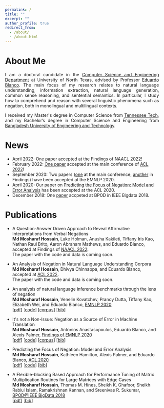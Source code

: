 ```yaml
---
permalink: /
title: ""
excerpt: ""
author_profile: true
redirect_from: 
  - /about/
  - /about.html
---
```


# About Me
<p align="justify">
I am a doctoral candidate in the <a href="https://computerscience.engineering.unt.edu/">Computer Science and Engineering Department</a> at University of North Texas, advised by Professor <a href="http://www.cse.unt.edu/~blanco/">Eduardo Blanco</a>. The main focus of my research relates to natural language understanding, information extraction, natural language generation, common sense reasoning, and sentential semantics. In particular, I study how to comprehend and reason with several linguistic phenomena such as negation, both in monolingual and multilingual contexts.  
</p>

<p align="justify">
I received my Master's degree in Computer Science from <a href="https://www.tntech.edu/">Tennessee Tech</a>, and my Bachelor’s degree in Computer Science and Engineering from <a href="https://www.buet.ac.bd/">Bangladesh University of Engineering and Technology</a>.
</p>


# News 
- April 2022: One paper accepted at the Findings of [NAACL 2022](https://2022.naacl.org/)!
- February 2022: [One paper](https://arxiv.org/pdf/2203.08929.pdf) accepted at the main conference of [ACL 2022](https://www.2022.aclweb.org/)!
- September 2020: Two papers ([one](https://aclanthology.org/2020.emnlp-main.732.pdf) at the main conference, [another](https://aclanthology.org/2020.findings-emnlp.345.pdf) in Findings) have been accepted at the EMNLP 2020.  
- April 2020: Our paper on [Predicting the Focus of Negation: Model and Error Analysis](https://aclanthology.org/2020.acl-main.743.pdf) has been accepted at the ACL 2020.  
- December 2018: One [paper](https://ieeexplore.ieee.org/abstract/document/8622013) accpeted at BPOD in IEEE Bigdata 2018.  

# Publications
- A Question-Answer Driven Approach to Reveal Affirmative Interpretations from Verbal Negations  
  **Md Mosharaf Hossain**, Luke Holman, Anusha Kakileti, Tiffany Iris Kao, Nathan Raul Brito, Aaron Abraham Mathews, and Eduardo Blanco, accepted at Findings of [NAACL 2022](https://2022.naacl.org/).   
  The paper with the code and data is coming soon.
  
- An Analysis of Negation in Natural Language Understanding Corpora   
  **Md Mosharaf Hossain**, Dhivya Chinnappa, and Eduardo Blanco, accepted at [ACL 2022](https://www.2022.aclweb.org/).   
  The paper with the code and data is coming soon.
  
- An analysis of natural language inference benchmarks through the lens of negation  
  **Md Mosharaf Hossain**, Venelin Kovatchev, Pranoy Dutta, Tiffany Kao, Elizabeth Wei, and Eduardo Blanco, [EMNLP 2020](https://2020.emnlp.org/)  
  [[pdf](https://aclanthology.org/2020.emnlp-main.732.pdf)] [[code](https://github.com/mosharafhossain/negation-and-nli)] [[corpus](https://github.com/mosharafhossain/negation-and-nli/tree/master/data/new_benchmarks/clean_data)] [[bib](https://aclanthology.org/2020.emnlp-main.732.bib)]
  
- It's not a Non-Issue: Negation as a Source of Error in Machine Translation  
  **Md Mosharaf Hossain**, Antonios Anastasopoulos, Eduardo Blanco, and Alexis Palmer, [Findings of EMNLP 2020](https://2020.emnlp.org/)  
  [[pdf](https://aclanthology.org/2020.findings-emnlp.345.pdf)] [[code](https://github.com/mosharafhossain/negation-mt)] [[corpus](https://github.com/mosharafhossain/negation-mt/tree/master/neg_error_annotations)] [[bib](https://aclanthology.org/2020.findings-emnlp.345.bib)]
  
- Predicting the Focus of Negation: Model and Error Analysis  
  **Md Mosharaf Hossain**, Kathleen Hamilton, Alexis Palmer, and Eduardo Blanco, [ACL 2020](https://acl2020.org/)  
  [[pdf](https://aclanthology.org/2020.acl-main.743.pdf)] [[code](https://github.com/mosharafhossain/focus-of-negation)] [[bib](https://aclanthology.org/2020.acl-main.743.bib)]
  
- A Flexible-blocking Based Approach for Performance Tuning of Matrix Multiplication Routines for Large Matrices with Edge Cases  
  **Md Mosharaf Hossain**, Thomas M. Hines, Sheikh K. Ghafoor, Sheikh Rabiul Islam, Ramakrishnan Kannan, and Sreenivas R. Sukumar, [BPOD@IEEE BigData 2018](https://cci.drexel.edu/bigdata/bigdata2018/)  
  [[pdf](https://ieeexplore.ieee.org/abstract/document/8622013)] [[bib](https://scholar.googleusercontent.com/scholar.bib?q=info:ppQHk7UvnVwJ:scholar.google.com/&output=citation&scisdr=CgXFx6MSENP2rXR7qRA:AAGBfm0AAAAAYPN9sRD3Uxx5FGGi_rbkLS-_naNhU_bq&scisig=AAGBfm0AAAAAYPN9sd5dp-qhvtnEHIPLb7bl4aXMA98k&scisf=4&ct=citation&cd=-1&hl=en)]
  
  
